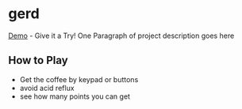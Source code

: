 # gerd

[Demo](https://trevorphippard.github.io/gerd/) - Give it a Try!
One Paragraph of project description goes here

## How to Play

* Get the coffee by keypad or buttons
* avoid acid reflux
* see how many points you can get
